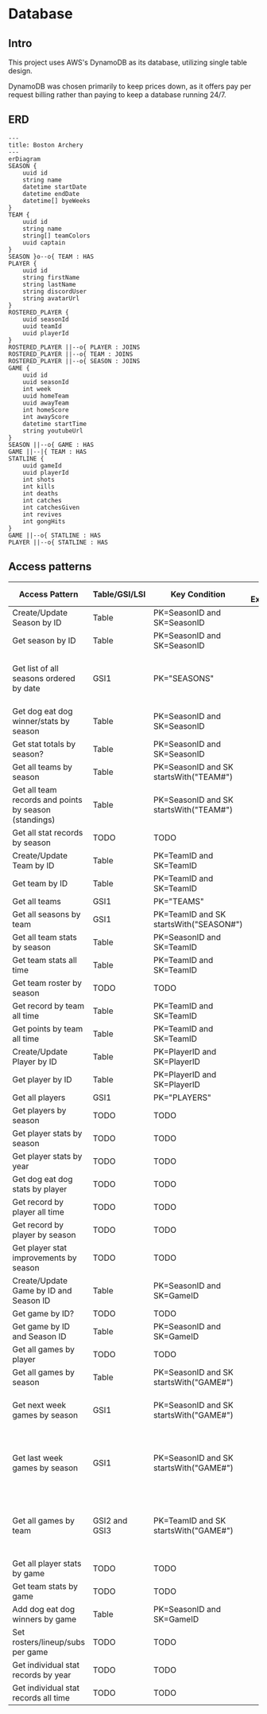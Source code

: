 # Database

## Intro

This project uses AWS's DynamoDB as its database, utilizing single table design.

DynamoDB was chosen primarily to keep prices down, as it offers pay per request billing rather than paying to keep a database running 24/7.

## ERD

```mermaid
---
title: Boston Archery
---
erDiagram
SEASON {
    uuid id
    string name
    datetime startDate
    datetime endDate
    datetime[] byeWeeks
}
TEAM {
    uuid id
    string name
    string[] teamColors
    uuid captain
}
SEASON }o--o{ TEAM : HAS
PLAYER {
    uuid id
    string firstName
    string lastName
    string discordUser
    string avatarUrl
}
ROSTERED_PLAYER {
    uuid seasonId
    uuid teamId
    uuid playerId
}
ROSTERED_PLAYER ||--o{ PLAYER : JOINS
ROSTERED_PLAYER ||--o{ TEAM : JOINS
ROSTERED_PLAYER ||--o{ SEASON : JOINS
GAME {
    uuid id
    uuid seasonId
    int week
    uuid homeTeam
    uuid awayTeam
    int homeScore
    int awayScore
    datetime startTime
    string youtubeUrl
}
SEASON ||--o{ GAME : HAS
GAME ||--|{ TEAM : HAS
STATLINE {
    uuid gameId
    uuid playerId
    int shots
    int kills
    int deaths
    int catches
    int catchesGiven
    int revives
    int gongHits
}
GAME ||--o{ STATLINE : HAS
PLAYER ||--o{ STATLINE : HAS
```

## Access patterns

| Access Pattern                                        | Table/GSI/LSI | Key Condition                          | Filter Expression | Notes                                              |
| ----------------------------------------------------- | ------------- | -------------------------------------- | ----------------- | -------------------------------------------------- |
| Create/Update Season by ID                            | Table         | PK=SeasonID and SK=SeasonID            |                   |                                                    |
| Get season by ID                                      | Table         | PK=SeasonID and SK=SeasonID            |                   |                                                    |
| Get list of all seasons ordered by date               | GSI1          | PK="SEASONS"                           |                   | Can reverse sort order in query if needed          |
| Get dog eat dog winner/stats by season                | Table         | PK=SeasonID and SK=SeasonID            |                   |                                                    |
| Get stat totals by season?                            | Table         | PK=SeasonID and SK=SeasonID            |                   |                                                    |
| Get all teams by season                               | Table         | PK=SeasonID and SK startsWith("TEAM#") |                   |                                                    |
| Get all team records and points by season (standings) | Table         | PK=SeasonID and SK startsWith("TEAM#") |                   |                                                    |
| Get all stat records by season                        | TODO          | TODO                                   |                   |                                                    |
| Create/Update Team by ID                              | Table         | PK=TeamID and SK=TeamID                |                   |                                                    |
| Get team by ID                                        | Table         | PK=TeamID and SK=TeamID                |                   |                                                    |
| Get all teams                                         | GSI1          | PK="TEAMS"                             |                   |                                                    |
| Get all seasons by team                               | GSI1          | PK=TeamID and SK startsWith("SEASON#") |                   |                                                    |
| Get all team stats by season                          | Table         | PK=SeasonID and SK=TeamID              |                   |                                                    |
| Get team stats all time                               | Table         | PK=TeamID and SK=TeamID                |                   |                                                    |
| Get team roster by season                             | TODO          | TODO                                   |                   |                                                    |
| Get record by team all time                           | Table         | PK=TeamID and SK=TeamID                |                   |                                                    |
| Get points by team all time                           | Table         | PK=TeamID and SK=TeamID                |                   |                                                    |
| Create/Update Player by ID                            | Table         | PK=PlayerID and SK=PlayerID            |                   |                                                    |
| Get player by ID                                      | Table         | PK=PlayerID and SK=PlayerID            |                   |                                                    |
| Get all players                                       | GSI1          | PK="PLAYERS"                           |                   |                                                    |
| Get players by season                                 | TODO          | TODO                                   |                   |                                                    |
| Get player stats by season                            | TODO          | TODO                                   |                   |                                                    |
| Get player stats by year                              | TODO          | TODO                                   |                   |                                                    |
| Get dog eat dog stats by player                       | TODO          | TODO                                   |                   |                                                    |
| Get record by player all time                         | TODO          | TODO                                   |                   |                                                    |
| Get record by player by season                        | TODO          | TODO                                   |                   |                                                    |
| Get player stat improvements by season                | TODO          | TODO                                   |                   |                                                    |
| Create/Update Game by ID and Season ID                | Table         | PK=SeasonID and SK=GameID              |                   |                                                    |
| Get game by ID?                                       | TODO          | TODO                                   |                   |                                                    |
| Get game by ID and Season ID                          | Table         | PK=SeasonID and SK=GameID              |                   |                                                    |
| Get all games by player                               | TODO          | TODO                                   |                   |                                                    |
| Get all games by season                               | Table         | PK=SeasonID and SK startsWith("GAME#") |                   |                                                    |
| Get next week games by season                         | GSI1          | PK=SeasonID and SK startsWith("GAME#") |                   | Reverse sort, get most recent 3                    |
| Get last week games by season                         | GSI1          | PK=SeasonID and SK startsWith("GAME#") |                   | Reverse sort, get most recent 6, take last 3       |
| Get all games by team                                 | GSI2 and GSI3 | PK=TeamID and SK startsWith("GAME#")   |                   | Will be ordered games furtherest in the past first |
| Get all player stats by game                          | TODO          | TODO                                   |                   |                                                    |
| Get team stats by game                                | TODO          | TODO                                   |                   |                                                    |
| Add dog eat dog winners by game                       | Table         | PK=SeasonID and SK=GameID              |                   |                                                    |
| Set rosters/lineup/subs per game                      | TODO          | TODO                                   |                   |                                                    |
| Get individual stat records by year                   | TODO          | TODO                                   |                   |                                                    |
| Get individual stat records all time                  | TODO          | TODO                                   |                   |                                                    |

